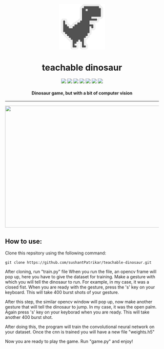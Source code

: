 <p align="center">
  <a href="" rel="noopener">
 <img height=150px src="./img/dino.png" alt="dino-logo"></a>
</p>
<h1 align="center">teachable dinosaur</h1>


<div align="center">
<img src="https://img.shields.io/github/license/sushantPatrikar/teachable-dinosaur">	
<img src="https://www.codefactor.io/repository/github/sushantpatrikar/teachable-dinosaur/badge?s=47db980d7cbdc347f8775087b22eee938231b691">
<img src="https://img.shields.io/github/issues/sushantPatrikar/teachable-dinosaur">
<img src="https://img.shields.io/github/stars/sushantPatrikar/teachable-dinosaur">
<img src="https://img.shields.io/github/forks/sushantPatrikar/teachable-dinosaur">
<img src="https://img.shields.io/github/issues/sushantPatrikar/teachable-dinosaur">
<img src="https://img.shields.io/badge/PRs-welcome-informational">
</div>

<h4 align="center">Dinosaur game, but with a bit of computer vision</h4>

<hr>

<p align="center">
<img src = "./img/demo2.gif" height=400 width=800>
</p>

<h2>How to use:</h2>

Clone this repsitory using the following command:
```
git clone https://github.com/sushantPatrikar/teachable-dinosaur.git
```

After cloning, run "train.py" file
When you run the file, an opencv frame will pop up, here you have to give the dataset for training.
Make a gesture with which you will tell the dinosaur to run. For example, in my case, it was a closed fist. When you are ready with the gesture, press the 's' key on your keyboard. This will take 400 burst shots of your gesture.

After this step, the similar opencv window will pop up, now make another gesture that will tell the dinosaur to jump. In my case, it was the open palm. Again press 's' key on your keyborad when you are ready. This will take another 400 burst shot. 

After doing this, the program will train the convolutional neural network on your dataset. Once the cnn is trained you will have a new file "weights.h5"

Now you are ready to play the game. Run "game.py" and enjoy!
